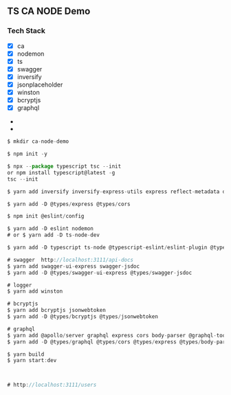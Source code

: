## TS CA NODE Demo

### Tech Stack

- [x] ca
- [x] nodemon
- [x] ts
- [x] swagger
- [x] inversify
- [x] jsonplaceholder
- [x] winston
- [x] bcryptjs
- [x] graphql
-
-

```javascript
$ mkdir ca-node-demo

$ npm init -y

$ npx --package typescript tsc --init
or npm install typescript@latest -g
tsc --init

$ yarn add inversify inversify-express-utils express reflect-metadata dotenv cors

$ yarn add -D @types/express @types/cors

$ npm init @eslint/config

$ yarn add -D eslint nodemon
# or $ yarn add -D ts-node-dev

$ yarn add -D typescript ts-node @typescript-eslint/eslint-plugin @typescript-eslint/parser

# swagger  http://localhost:3111/api-docs
$ yarn add swagger-ui-express swagger-jsdoc
$ yarn add -D @types/swagger-ui-express @types/swagger-jsdoc

# logger
$ yarn add winston

# bcryptjs
$ yarn add bcryptjs jsonwebtoken
$ yarn add -D @types/bcryptjs @types/jsonwebtoken

# graphql
$ yarn add @apollo/server graphql express cors body-parser @graphql-tools/schema type-graphql
$ yarn add -D @types/graphql @types/cors @types/express @types/body-parser

$ yarn build
$ yarn start:dev



# http://localhost:3111/users

```
